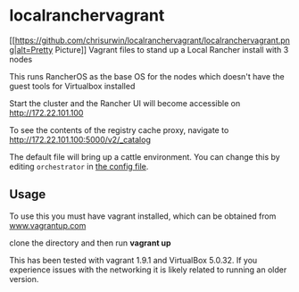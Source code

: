 # localranchervagrant
[[https://github.com/chrisurwin/localranchervagrant/localranchervagrant.png|alt=Pretty Picture]]
Vagrant files to stand up a Local Rancher install with 3 nodes

This runs RancherOS as the base OS for the nodes which doesn't have the guest tools for Virtualbox installed

Start the cluster and the Rancher UI will become accessible on http://172.22.101.100

To see the contents of the registry cache proxy, navigate to http://172.22.101.100:5000/v2/_catalog

The default file will bring up a cattle environment. You can change this by editing `orchestrator` in [the config file](config.yaml).

## Usage

To use this you must have vagrant installed, which can be obtained from www.vagrantup.com

clone the directory and then run **vagrant up**

This has been tested with vagrant 1.9.1 and VirtualBox 5.0.32. If you experience issues with the networking it is likely related to running an older version.
